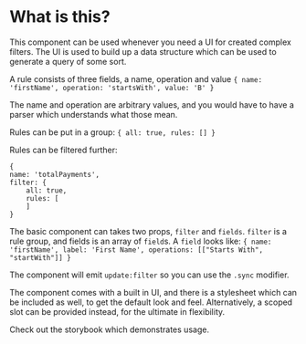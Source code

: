 # What is this?
This component can be used whenever you need a UI for created complex filters. The UI is used to build up a data structure which can be used to generate a query of some sort.

A rule consists of three fields, a name, operation and value
`{ name: 'firstName', operation: 'startsWith', value: 'B' }`

The name and operation are arbitrary values, and you would have to have a parser which understands what those mean.

Rules can be put in a group:
`{ all: true, rules: [] }`

Rules can be filtered further:
```
{
name: 'totalPayments',
filter: {
	all: true,
	rules: [
	]
}
```

The basic component can takes two props, `filter` and `fields`. `filter` is a rule group, and fields is an array of `field`s. A `field` looks like:
`{
name: 'firstName',
label: 'First Name',
operations: [["Starts With", "startWith"]]
}`

The component will emit `update:filter` so you can use the `.sync` modifier.

The component comes with a built in UI, and there is a stylesheet which can be included as well, to get the default look and feel. Alternatively, a scoped slot can be provided instead, for the ultimate in flexibility.

Check out the storybook which demonstrates usage. 
